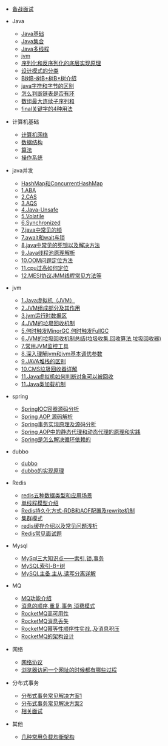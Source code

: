 
* [备战面试](./docs/a-1备战面试.md)
  
* Java

  * [Java基础](./docs/b-1面试题总结-Java基础.md)
  * [Java集合](./docs/b-2Java集合.md)
  * [Java多线程](./docs/b-3Java多线程.md)
  * [jvm](./docs/b-4jvm.md)
  * [序列化和反序列化的底层实现原理](./docs/序列化和反序列化的底层实现原理.md)
  * [设计模式的分类](./docs/设计模式的分类.md)
  * [B树B-树B+树B*树介绍](./docs/各种B树.md)
  * [java字符和字节的区别](./docs/java字符和字节的区别.md)
  * [怎么判断链表是否有环](./docs/怎么判断链表是否有环.md)
  * [数组最大连续子序列和](./docs/数组最大连续子序列和.md)
  * [final关键字的4种用法](./docs/final关键字的4种用法.md)





* 计算机基础

  * [计算机网络](./docs/c-1计算机网络.md)
  * [数据结构](./docs/c-2数据结构.md)
  * [算法](./docs/c-3算法.md)
  * [操作系统](./docs/c-4操作系统.md)

* java并发
	* [HashMap和ConcurrentHashMap]()
	* [1.ABA](./docs/ABA.md)
	* [2.CAS](./docs/CAS.md)
	* [3.AQS](./docs/AQS.md)
	* [4.Java-Unsafe](./docs/unsafe.md)
	* [5.Volatile](./docs/volatile.md)
	* [6.Synchronized](./docs/Synchronized.md)
	* [7.java中常见的锁](./docs/java中常见的锁.md)
	* [7.await和wait与锁](./docs/await和wait与锁.md)
	* [8.java中常见的死锁以及解决方法](./docs/java中常见的死锁以及解决方法.md)
	* [9.Java线程池原理解析](./docs/Java线程池原理解析.md)
	* [10.OOM问题定位方法](./docs/OOM问题定位方法.md)
	* [11.cpu过高如何定位](./docs/cpu过高如何定位.md)
	* [12.MESI协议JMM线程常见方法等](./docs/MESI协议JMM线程常见方法等.md)
* jvm
	* [1.Java虚拟机（JVM）](./docs/Java虚拟机（JVM）.md)
	* [2.JVM组成部分及其作用](./docs/JVM组成部分及其作用.md)
	* [3.jvm运行时数据区](./docs/jvm运行时数据区.md)
	* [4.JVM的垃圾回收机制](./docs/JVM的垃圾回收机制.md)
	* [5.何时触发MinorGC,何时触发FullGC](./docs/何时触发MinorGC,何时触发FullGC.md)
	* [6.JVM的垃圾回收机制总结(垃圾收集,回收算法,垃圾回收器)](./docs/JVM的垃圾回收机制总结(垃圾收集,回收算法,垃圾回收器).md)
	* [7.常用JVM监控工具](./docs/常用JVM监控工具.md)
	* [8.深入理解jvm和jvm基本调优参数](./docs/深入理解jvm和jvm基本调优参数.md)
	* [9.JAVA堆栈的区别](./docs/JAVA堆栈的区别.md)
	* [10.CMS垃圾回收器详解](./docs/CMS垃圾回收器详解.md)
	* [11.Java虚拟机如何判断对象可以被回收](./docs/Java虚拟机如何判断对象可以被回收.md)
	* [11.Java类加载机制](./docs/Java类加载机制.md)
* spring
	* [SpringIOC容器源码分析](./docs/SpringIOC容器源码分析.md)
	* [Spring AOP 源码解析](./docs/SpringAOP源码解析.md)
	* [Spring事务实现原理及源码分析](./docs/Spring事务实现原理及源码分析.md)
	* [Spring AOP中的静态代理和动态代理的原理和实践](./docs/SpringAOP中的静态代理和动态代理的原理和实践.md)
	* [Spring是怎么解决循环依赖的](./docs/Spring是怎么解决循环依赖的.md)



* dubbo
	* [dubbo](./docs/dubbo.md)
	* [dubbo的实现原理](./docs/dubbo的实现原理.md)
* Redis
 	* [redis五种数据类型和应用场景](./docs/redis五种数据类型和应用场景.md)
	* [单线程模型介绍](./docs/单线程模型介绍.md)
	* [Redis持久化方式-RDB和AOF配置及rewrite机制](./docs/Redis持久化方式-RDB和AOF配置及rewrite机制.md)
	* [集群模式](./docs/集群模式.md)
	* [redis缓存介绍以及常见问题浅析](./docs/redis缓存介绍以及常见问题浅析.md)
 	* [Redis常见面试题](./docs/Redis常见面试题.md)

* Mysql
	* [MySql三大知识点——索引,锁,事务](./docs/MySql三大知识点——索引,锁,事务.md)
	* [MySQL索引-B+树](./docs/MySQL索引-B+树.md)
	* [MySQL主备,主从,读写分离详解](./docs/MySQL主备,主从,读写分离详解.md)
* MQ
	* [MQ功能介绍](./docs/MQ功能介绍.md)
	* [消息的顺序,重复,事务,消费模式](./docs/消息的顺序,重复,事务,消费模式.md)
	* [RocketMQ高可用性](./docs/RocketMQ高可用性.md)
	* [RocketMQ消息丢失](./docs/RocketMQ消息丢失.md)
	* [RocketMQ幂等性顺序性实战,,及消息积压](./docs/RocketMQ幂等性顺序性实战,,及消息积压.md)
	* [RocketMQ的架构设计](./docs/RocketMQ的架构设计.md)

* 网络
	* [网络协议](./docs/网络协议.md)
	* [浏览器访问一个网址的时候都有哪些过程](./docs/浏览器访问一个网址的时候都有哪些过程.md)


* 分布式事务
	* [分布式事务常见解决方案1](./docs/分布式事务常见解决方案1.md)
	* [分布式事务常见解决方案2](./docs/分布式事务常见解决方案2.md)
	* [相关面试](./docs/相关面试.md)
* 其他
	* [几种常用负载均衡架构](./docs/几种常用负载均衡架构.md)


























